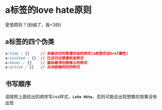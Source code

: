 # a标签的love hate原则
爱恨原则？(别缩了，我<3你)

## a标签的四个伪类
```css
a:link : {}     // 未被访问时普通状态的样式(a标签存在href属性)
a:visited : {}  // 已访问过普通状态样式
a:hover : {}    // 鼠标悬浮在链接上的样式
a:active : {}   // 点击链接时的的样式
```

## 书写顺序
请按照上面给出的顺序写css样式，**`LoVe HAte`**，否则可能会出现想要的效果没有出现

